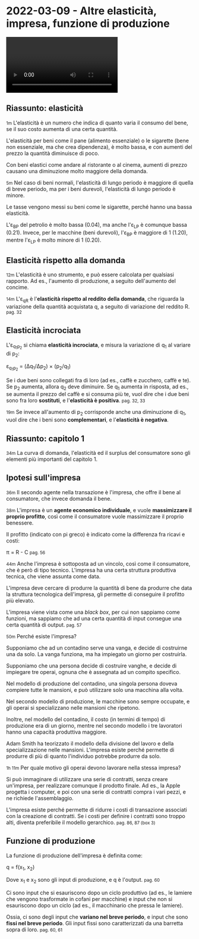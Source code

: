 # 2022-03-09 - Altre elasticità, impresa, funzione di produzione

<video data-date="2022-03-09" data-type="lezione"></video>

## Riassunto: elasticità

<small>1m</small>
L'elasticità è un numero che indica di quanto varia il consumo del bene, se il suo costo aumenta di una certa quantità.

L'elasticità per beni come il pane (alimento essenziale) o le sigarette (bene non essenziale, ma che crea dipendenza), è molto bassa, e con aumenti del prezzo la quantità diminuisce di poco.

Con beni elastici come andare al ristorante o al cinema, aumenti di prezzo causano una diminuzione molto maggiore della domanda.

<small>5m</small>
Nel caso di beni normali, l'elasticità di lungo periodo è maggiore di quella di breve periodo, ma per i beni durevoli, l'elasticità di lungo periodo è minore.

Le tasse vengono messi su beni come le sigarette, perché hanno una bassa elasticità.

L'&epsilon;<sub>BP</sub> del petrolio è molto bassa (0.04), ma anche l'&epsilon;<sub>LP</sub> è comunque bassa (0.21). Invece, per le macchine (beni durevoli), l'&epsilon;<sub>BP</sub> è maggiore di 1 (1.20), mentre l'&epsilon;<sub>LP</sub> è molto minore di 1 (0.20).

## Elasticità rispetto alla domanda

<small>12m</small>
L'elasticità è uno strumento, e può essere calcolata per qualsiasi rapporto. Ad es., l'aumento di produzione, a seguito dell'aumento del concime.

<small>14m</small>
L'&epsilon;<sub>qR</sub> è l'**elasticità rispetto al reddito della domanda**, che riguarda la variazione della quantità acquistata q, a seguito di variazione del reddito R.
<small>pag. 32</small>

## Elasticità incrociata

L'&epsilon;<sub>q<sub>1</sub>p<sub>2</sub></sub> si chiama **elasticità incrociata**, e misura la variazione di q<sub>1</sub> al variare di p<sub>2</sub>:

&epsilon;<sub>q<sub>1</sub>p<sub>2</sub></sub> = (&Delta;q<sub>1</sub>/&Delta;p<sub>2</sub>) &times; (p<sub>2</sub>/q<sub>1</sub>)

Se i due beni sono collegati fra di loro (ad es., caffè e zucchero, caffè e te).
Se p<sub>2</sub> aumenta, allora q<sub>2</sub> deve diminuire. Se q<sub>1</sub> aumenta in risposta, ad es., se aumenta il prezzo del caffè e si consuma più te, vuol dire che i due beni sono fra loro **sostituti**, e l'**elasticità è positiva**.
<small>pag. 32, 33</small>

<small>19m</small>
Se invece all'aumento di p<sub>2</sub> corrisponde anche una diminuzione di q<sub>1</sub>, vuol dire che i beni sono **complementari**, e l'**elasticità è negativa**.

## Riassunto: capitolo 1

<small>34m</small>
La curva di domanda, l'elasticità ed il surplus del consumatore sono gli elementi più importanti del capitolo 1.

## Ipotesi sull'impresa

<small>36m</small>
Il secondo agente nella transazione è l'impresa, che offre il bene al consumatore, che invece domanda il bene.

<small>38m</small>
L'impresa è un **agente economico individuale**, e vuole **massimizzare il proprio profitto**, così come il consumatore vuole massimizzare il proprio benessere.

Il profitto (indicato con pi greco) è indicato come la differenza fra ricavi e costi:

&pi; = R - C
<small>pag. 56</small>

<small>44m</small>
Anche l'impresa è sottoposta ad un vincolo, così come il consumatore, che è però di tipo tecnico. L'impresa ha una certa struttura produttiva tecnica, che viene assunta come data.

L'impresa deve cercare di produrre la quantità di bene da produrre che data la struttura tecnologica dell'impresa, gli permette di conseguire il profitto più elevato.

L'impresa viene vista come una *black box*, per cui non sappiamo come funzioni, ma sappiamo che ad una certa quantità di input consegue una certa quantità di output.
<small>pag. 57</small>

<small>50m</small>
Perché esiste l'impresa?

Supponiamo che ad un contadino serve una vanga, e decide di costruirne una da solo. La vanga funziona, ma ha impiegato un giorno per costruirla.

Supponiamo che una persona decide di costruire vanghe, e decide di impiegare tre operai, ognuna che è assegnata ad un compito specifico.

Nel modello di produzione del contadino, una singola persona doveva compiere tutte le mansioni, e può utilizzare solo una macchina alla volta.

Nel secondo modello di produzione, le macchine sono sempre occupate, e gli operai si specializzano nelle mansioni che ripetono.

Inoltre, nel modello del contadino, il costo (in termini di tempo) di produzione era di un giorno, mentre nel secondo modello i tre lavoratori hanno una capacità produttiva maggiore.

Adam Smith ha teorizzato il modello della divisione del lavoro e della specializzazione nelle mansioni. L'impresa esiste perché permette di produrre di più di quanto l'individuo potrebbe produrre da solo.

<small>1h 11m</small>
Per quale motivo gli operai devono lavorare nella stessa impresa?

Si può immaginare di utilizzare una serie di contratti, senza creare un'impresa, per realizzare comunque il prodotto finale. Ad es., la Apple progetta i computer, e poi con una serie di contratti compra i vari pezzi, e ne richiede l'assemblaggio.

L'impresa esiste perché permette di ridurre i costi di transazione associati con la creazione di contratti. Se i costi per definire i contratti sono troppo alti, diventa preferibile il modello gerarchico.
<small>pag. 86, 87 (box 3)</small>

## Funzione di produzione

La funzione di produzione dell'impresa è definita come:

q = f(x<sub>1</sub>, x<sub>2</sub>)

Dove x<sub>1</sub> e x<sub>2</sub> sono gli input di produzione, e q è l'output. 
<small>pag. 60</small>

Ci sono input che si esauriscono dopo un ciclo produttivo (ad es., le lamiere che vengono trasformate in cofani per macchine) e input che non si esauriscono dopo un ciclo (ad es., il macchinario che pressa le lamiere).

Ossia, ci sono degli input che **variano nel breve periodo**, e input che sono **fissi nel breve periodo**. Gli input fissi sono caratterizzati da una barretta sopra di loro.
<small>pag. 60, 61</small>

<!--
vim: spell:spelllang=it
-->
